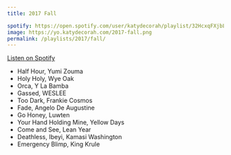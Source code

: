 ```yaml
---
title: 2017 Fall

spotify: https://open.spotify.com/user/katydecorah/playlist/32HcxqFXjbLxu29SDGrYJe
image: https://yo.katydecorah.com/2017-fall.png
permalink: /playlists/2017/fall/
---
```


[Listen on Spotify](https://open.spotify.com/user/katydecorah/playlist/32HcxqFXjbLxu29SDGrYJe)

- Half Hour, Yumi Zouma
- Holy Holy, Wye Oak
- Orca, Y La Bamba
- Gassed, WESLEE
- Too Dark, Frankie Cosmos
- Fade, Angelo De Augustine
- Go Honey, Luwten
- Your Hand Holding Mine, Yellow Days
- Come and See, Lean Year
- Deathless, Ibeyi, Kamasi Washington
- Emergency Blimp, King Krule
